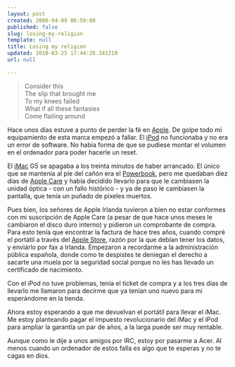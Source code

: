 ```yaml
---
layout: post
created: 2006-04-09 06:59:00
published: false
slug: losing-my-religion
template: null
title: Losing my religion
updated: 2010-03-25 17:44:26.341210
url: null

---
```


> Consider this  
> The slip that brought me  
> To my knees failed  
> What if all these fantasies  
> Come flailing around

Hace unos días estuve a punto de perder la fé en [Apple][]. De golpe todo mi equipamiento de esta marca empezó a fallar. El [iPod][] no funcionaba y no era un error de software. No había forma de que se pudiese montar el volumen en el ordenador para poder hacerle un reset.

[Apple]: http://www.apple.com/es/
[iPod]: http://www.apple.com/es/ipod/


El [iMac][] G5 se apagaba a los treinta minutos de haber arrancado. El único que se mantenía al pie del cañón era el [Powerbook][], pero me quedaban diez días de [Apple Care][] y había decidido llevarlo para que le cambiasen la unidad óptica - con un fallo histórico - y ya de paso le cambiasen la pantalla, que tenía un puñado de píxeles muertos.

Pues bien, los señores de Apple Irlanda tuvieron a bien no estar conformes con mi suscripción  de Apple Care (a pesar de que hace unos meses le cambiaron el disco duro interno) y pidieron un comprobante de compra. Para esto tenía que encontrar la factura de hace tres años, cuando compré el portátil a través del [Apple Store][],  razón por la que debían tener los datos, y enviárlo por fax a Irlanda.
Empezaron a recordarme a la administración pública española, donde como te despistes te deniegan el derecho a sacarte una muela por la seguridad social porque no les has llevado un certificado de nacimiento.

Con el iPod no tuve problemas, tenía el ticket de compra y a los tres días de llevarlo me llamaron para decirme que ya tenían uno nuevo para mi esperándome en la tienda.

Ahora estoy esperando a que me devuelvan el portátil para llevar el iMac. Me estoy planteando pagar el impuesto revolucionario del iMac y el iPod para ampliar la garantía un par de años, a la larga puede ser muy rentable.

Aunque como le dije a unos amigos por IRC, estoy por pasarme a Acer. Al menos cuando un ordenador de estos falla es algo que te esperas y no te cagas en dios.

[iMac]: http://www.apple.com/es/imac/
[Powerbook]: http://www.apple.com/es/powerbook/
[Apple Care]: http://www.apple.com/es/support/products/
[Apple Store]: http://www.apple.com/spainstore/
